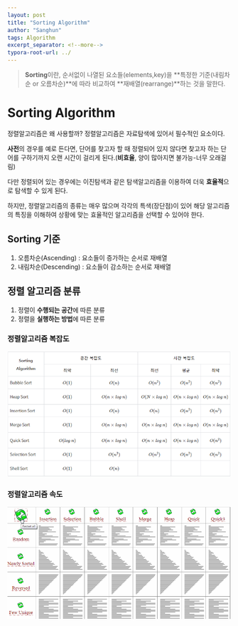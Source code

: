 ```yaml
---
layout: post
title: "Sorting Algorithm"
author: "Sanghun"
tags: Algorithm
excerpt_separator: <!--more-->
typora-root-url: ../
---
```


> **Sorting**이란, 순서없이 나열된 요소들(elements,key)을 **특정한 기준(내림차순 or 오름차순)**에 따라 비교하여 **재배열(rearrange)**하는 것을 말한다.

<!--more-->

# Sorting Algorithm

정렬알고리즘은 왜 사용할까?
정렬알고리즘은 자료탐색에 있어서 필수적인 요소이다.

**사전**의 경우를 예로 든다면, 단어를 찾고자 할 때 정렬되어 있지 않다면 찾고자 하는 단어를 구하기까지 오랜 시간이 걸리게 된다.(**비효율**, 양이 많아지면 불가능-너무 오래걸림)

다만 정렬되어 있는 경우에는 이진탐색과 같은 탐색알고리즘을 이용하여 더욱 **효율적**으로 탐색할 수 있게 된다.

하지만, 정렬알고리즘의 종류는 매우 많으며 각각의 특색(장단점)이 있어 해당 알고리즘의 특징을 이해하여 상황에 맞는 효율적인 알고리즘을 선택할 수 있어야 한다.

## Sorting 기준
1. 오름차순(Ascending) : 요소들이 증가하는 순서로 재배열
2. 내림차순(Descending) : 요소들이 감소하는 순서로 재배열



## 정렬 알고리즘 분류

1. 정렬이 **수행되는 공간**에 따른 분류
2. 정렬을 **실행하는 방법**에 따른 분류



### 정렬알고리즘 복잡도

![sorting_complexity](/assets/img/sorting-algorithm/sorting_complexity.png)


### 정렬알고리즘 속도

![sorting_speed](/assets/img/sorting-algorithm/sorting_speed.gif)

